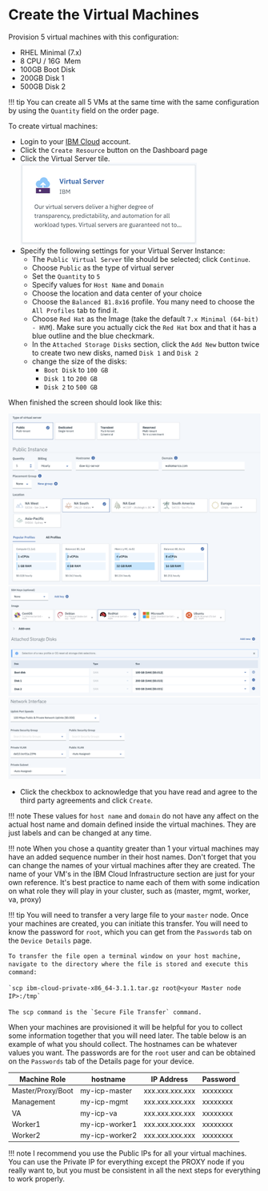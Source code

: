 # Create the Virtual Machines


Provision 5 virtual machines with this configuration:

- RHEL Minimal (7.x)
- 8 CPU / 16G  Mem
- 100GB Boot Disk
- 200GB Disk 1
- 500GB Disk 2

!!! tip
    You can create all 5 VMs at the same time with the same configuration by using the `Quantity` field on the order page.


To create virtual machines:

- Login to your [IBM Cloud](https://cloud.ibm.com) account.
- Click the `Create Resource` button on the Dashboard page
- Click the Virtual Server tile.  
![virtual server](images/virtualserver.png)
- Specify the following settings for your Virtual Server Instance:
    - The `Public Virtual Server` tile should be selected; click `Continue`.
    - Choose `Public` as the type of virtual server
    - Set the `Quantity` to `5`
    - Specify values for `Host Name` and `Domain`
    - Choose the location and data center of your choice
    - Choose the `Balanced B1.8x16` profile.  You many need to choose the `All Profiles` tab to find it.
    - Choose `Red Hat` as the Image (take the default `7.x Minimal (64-bit) - HVM`).  Make sure you actually cick the `Red Hat` box and that it has a blue outline and the blue checkmark.
    - In the `Attached Storage Disks` section, click the `Add New` button twice to create two new disks, named `Disk 1` and `Disk 2`
    - change the size of the disks:
        - `Boot Disk` to `100 GB`
        - `Disk 1` to `200 GB`
        - `Disk 2` to `500 GB`

When finished the screen should look like this:

![](images/virtualserverinstance1.png)
![](images/virtualserverinstance2.png)
![](images/virtualserverinstance3.png)

- Click the checkbox to acknowledge that you have read and agree to the third party agreements and click `Create`.

!!! note
    These values for `host name` and `domain` do not have any affect on the actual host name and domain defined
    inside the virtual machines.  They are just labels and can be changed at any time.

!!! note
    When you chose a quantity greater than 1 your virtual machines may have an added sequence number in their host names.  Don't forget that you can change the names of your virtual machines after they are created. The name of your VM's in the IBM Cloud Infrastructure section are just for your own reference. It's best practice to name each of them with some indication on what role they will play in your cluster, such as (master, mgmt, worker, va, proxy)

!!! tip
    You will need to transfer a very large file to your `master` node.  Once your machines are created, you can initiate this transfer.  You will need to know the password for `root`, which you can get from the `Passwords` tab on the `Device Details` page.

    To transfer the file open a terminal window on your host machine, navigate to the directory where the file is stored and execute this command:

    `scp ibm-cloud-private-x86_64-3.1.1.tar.gz root@<your Master node IP>:/tmp`

    The scp command is the `Secure File Transfer` command. 

When your machines are provisioned it will be helpful for you to collect some information together that you will need later.  The table below is an example of what you should collect.  The hostnames can be whatever values you want.  The passwords are for the `root` user and can be obtained on the `Passwords` tab of the Details page for your device.

| Machine Role      | hostname       | IP Address      | Password |
| ----------------- | -------------- | --------------- | -------- |
| Master/Proxy/Boot | my-icp-master  | xxx.xxx.xxx.xxx | xxxxxxxx |
| Management        | my-icp-mgmt    | xxx.xxx.xxx.xxx | xxxxxxxx |
| VA                | my-icp-va      | xxx.xxx.xxx.xxx | xxxxxxxx |
| Worker1           | my-icp-worker1 | xxx.xxx.xxx.xxx | xxxxxxxx |
| Worker2           | my-icp-worker2 | xxx.xxx.xxx.xxx | xxxxxxxx |

!!! note
    I recommend you use the Public IPs for all your virtual machines. You can use the Private IP for everything except the PROXY node if you really want to, but you must be consistent in all the next steps for everything to work properly. 